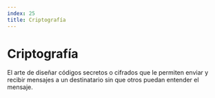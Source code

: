 ```yaml
---
index: 25
title: Criptografía
---
```

# Criptografía 

El arte de diseñar códigos secretos o cifrados que le permiten enviar y recibir mensajes a un destinatario sin que otros puedan entender el mensaje. 